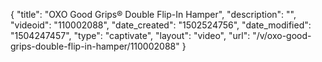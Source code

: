 {
    "title": "OXO Good Grips&reg; Double Flip-In Hamper",
    "description": "",
    "videoid": "110002088",
    "date_created": "1502524756",
    "date_modified": "1504247457",
    "type": "captivate",
    "layout": "video",
    "url": "\/v\/oxo-good-grips-double-flip-in-hamper\/110002088"
}